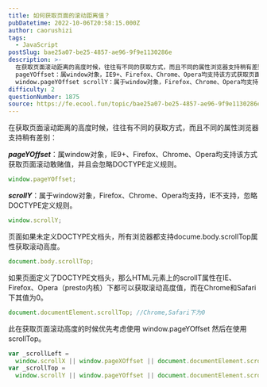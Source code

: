 ```yaml
---
title: 如何获取页面的滚动距离值？
pubDatetime: 2022-10-06T20:58:15.000Z
author: caorushizi
tags:
  - JavaScript
postSlug: bae25a07-be25-4857-ae96-9f9e1130286e
description: >-
  在获取页面滚动距离的高度时候，往往有不同的获取方式，而且不同的属性浏览器支持稍有差别：
  pageYOffset：属window对象，IE9+、Firefox、Chrome、Opera均支持该方式获取页面滚动敢赌值，并且会忽略DOCTYPE定义规则。
  window.pageYOffset scrollY：属于window对象，Firefox、Chrome、Opera均支持，IE不支持，忽略DOCTY
difficulty: 2
questionNumber: 1875
source: https://fe.ecool.fun/topic/bae25a07-be25-4857-ae96-9f9e1130286e
---
```


在获取页面滚动距离的高度时候，往往有不同的获取方式，而且不同的属性浏览器支持稍有差别：

_**pageYOffset**_：属window对象，IE9+、Firefox、Chrome、Opera均支持该方式获取页面滚动敢赌值，并且会忽略DOCTYPE定义规则。

```javascript
window.pageYOffset;
```

_**scrollY**_：属于window对象，Firefox、Chrome、Opera均支持，IE不支持，忽略DOCTYPE定义规则。

```javascript
window.scrollY;
```

页面如果未定义DOCTYPE文档头，所有浏览器都支持docume.body.scrollTop属性获取滚动高度。

```javascript
document.body.scrollTop;
```

如果页面定义了DOCTYPE文档头，那么HTML元素上的scrollT属性在IE、Firefox、Opera（presto内核）下都可以获取滚动高度值，而在Chrome和Safari下其值为0。

```javascript
document.documentElement.scrollTop; //Chrome,Safari下为0
```

此在获取页面滚动高度的时候优先考虑使用 window.pageYOffset 然后在使用scrollTop。

```javascript
var _scrollLeft =
  window.scrollX || window.pageXOffset || document.documentElement.scrollLeft;
var _scrollTop =
  window.scrollY || window.pageYOffset || document.documentElement.scrollTop;
```
